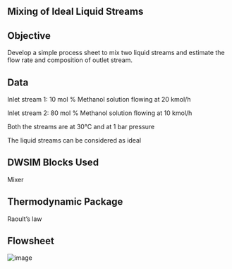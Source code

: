 

## Mixing of Ideal Liquid Streams

 

## Objective

Develop a simple process sheet to mix two liquid streams and estimate the flow rate 
and composition of outlet stream.  
 

## Data

Inlet stream 1:  10 mol % Methanol solution flowing at 20 kmol/h 

Inlet stream 2: 80 mol % Methanol solution flowing at 10 kmol/h 

Both the streams are at 30°C and at 1 bar pressure 

The liquid streams can be considered as ideal  
 

## DWSIM Blocks Used

Mixer 

## Thermodynamic Package

Raoult’s law

## Flowsheet
![image](https://user-images.githubusercontent.com/87890409/183234235-c548e622-bf40-4fb2-9111-f93b1c75fe62.png)
